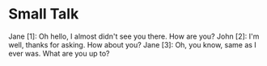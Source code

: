 # Small Talk


Jane [1]: Oh hello, I almost didn't see you there. How are you?
John [2]: I'm well, thanks for asking. How about you?
Jane [3]: Oh, you know, same as I ever was. What are you up to?
